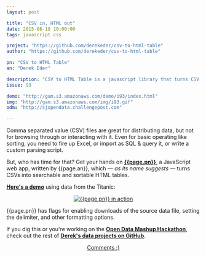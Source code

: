 ```yaml
---
layout: post

title: "CSV in, HTML out"
date: 2015-06-18 10:00:00
tags: javascript css

project: "https://github.com/derekeder/csv-to-html-table"
author: "https://github.com/derekeder/csv-to-html-table"

pn: "CSV to HTML Table"
an: "Derek Eder"

description: "CSV to HTML Table is a javascript library that turns CSV files into searchable, filterable HTML tables."
issue: 93

demo: "http://gam.s3.amazonaws.com/demo/i93/index.html"
img: "http://gam.s3.amazonaws.com/img/i93.gif"
odm: "http://sjopendata.challengepost.com"

---
```


Comma separated value (CSV) files are great for distributing data, but not for browsing through or interacting with it. Even for basic operating like sorting, you need to fire up Excel, or import as SQL & query it, or write a custom parsing script.

But, who has time for that? Get your hands on <strong><a href="{{page.project}}" title="{{page.pn}} on GitHub" target="_blank">{{page.pn}}</a></strong>, a JavaScript web app, written by {{page.an}}, which &mdash; _as its name suggests_ &mdash; turns CSVs into searchable and sortable HTML tables.

<strong><a href="{{page.demo}}" title="{{page.pn}} demo" target="_blank">Here's a demo</a></strong> using data from the Titanic:

<center><a href="{{page.demo}}" title="{{page.pn}} demo" target="_blank"><img src="{{page.img}}" alt="{{page.pn}} in action" class="demo"></a></center>

{{page.pn}} has flags for enabling downloads of the source data file, setting the delimiter, and other formatting options.

If you dig this or you're working on the <strong><a href="{{page.odm}}" title="The Open Data Mashup is an online hackathon" target="_blank">Open Data Mashup Hackathon</a></strong>, check out the rest of <strong><a href="{{page.author}}" title="{{page.an}} on GitHub" target="_blank">Derek's data projects on GitHub</a></strong>.

<center><a href="{{ page.url }}#comments" class="btn btn-primary btn-comment" title="Discuss this issue of Git @ Me online">Comments :)</a></center>
